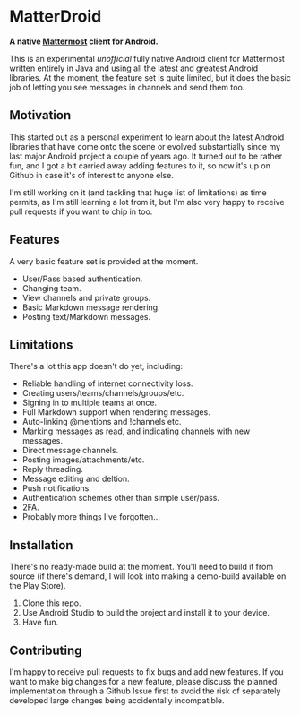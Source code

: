 MatterDroid
===========

**A native [Mattermost](http://mattermost.org) client for Android.**

This is an experimental *unofficial* fully native Android client for Mattermost written entirely in
Java and using all the latest and greatest Android libraries. At the moment, the feature set is 
quite limited, but it does the basic job of letting you see messages in channels and send them too.

Motivation
----------

This started out as a personal experiment to learn about the latest Android libraries that have come
onto the scene or evolved substantially since my last major Android project a couple of years ago.
It turned out to be rather fun, and I got a bit carried away adding features to it, so now it's up
on Github in case it's of interest to anyone else.

I'm still working on it (and tackling that huge list of limitations) as time permits, as I'm still
learning a lot from it, but I'm also very happy to receive pull requests if you want to chip in too.

Features
--------

A very basic feature set is provided at the moment.

* User/Pass based authentication.
* Changing team.
* View channels and private groups.
* Basic Markdown message rendering.
* Posting text/Markdown messages.

Limitations
-----------

There's a lot this app doesn't do yet, including:

* Reliable handling of internet connectivity loss.
* Creating users/teams/channels/groups/etc.
* Signing in to multiple teams at once.
* Full Markdown support when rendering messages.
* Auto-linking @mentions and !channels etc.
* Marking messages as read, and indicating channels with new messages.
* Direct message channels.
* Posting images/attachments/etc.
* Reply threading.
* Message editing and deltion.
* Push notifications.
* Authentication schemes other than simple user/pass.
* 2FA.
* Probably more things I've forgotten...

Installation
------------

There's no ready-made build at the moment. You'll need to build it from source (if there's demand, I
will look into making a demo-build available on the Play Store).

1. Clone this repo.
2. Use Android Studio to build the project and install it to your device.
3. Have fun.

Contributing
------------

I'm happy to receive pull requests to fix bugs and add new features. If you want to make big changes
for a new feature, please discuss the planned implementation through a Github Issue first to avoid
the risk of separately developed large changes being accidentally incompatible.



